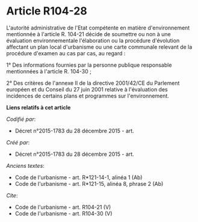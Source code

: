 # Article R104-28

L'autorité administrative de l'Etat compétente en matière d'environnement mentionnée à l'article R. 104-21 décide de
soumettre ou non à une évaluation environnementale l'élaboration ou la procédure d'évolution affectant un plan local
d'urbanisme ou une carte communale relevant de la procédure d'examen au cas par cas, au regard : 

1° Des informations fournies par la personne publique responsable mentionnées à l'article R. 104-30 ; 

2° Des critères de l'annexe II de la directive 2001/42/CE du Parlement européen et du Conseil du 27 juin 2001 relative à
l'évaluation des incidences de certains plans et programmes sur l'environnement.

**Liens relatifs à cet article**

_Codifié par_:

  - Décret n°2015-1783 du 28 décembre 2015 - art.

_Créé par_:

  - Décret n°2015-1783 du 28 décembre 2015 - art.

_Anciens textes_:

  - Code de l'urbanisme - art. R*121-14-1, alinéa 1 (Ab)
  - Code de l'urbanisme - art. R*121-15, alinéa 8, phrase 2 (Ab)

_Cite_:

  - Code de l'urbanisme - art. R104-21 (V)
  - Code de l'urbanisme - art. R104-30 (V)

